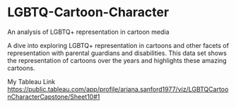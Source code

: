 # LGBTQ-Cartoon-Character
An analysis of LGBTQ+ representation in cartoon media

A dive into exploring LGBTQ+ representation in cartoons and other facets of representation with parental guardians and disabilities. 
This data set shows the representation of cartoons over the years and highlights these amazing cartoons. 

My Tableau Link https://public.tableau.com/app/profile/ariana.sanford1977/viz/LGBTQCartoonCharacterCapstone/Sheet10#1
